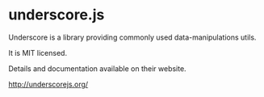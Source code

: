 # underscore.js

Underscore is a library providing commonly used data-manipulations utils.

It is MIT licensed. 

Details and documentation available on their website.

http://underscorejs.org/
